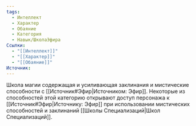 ```yaml
---
tags:
  - Интеллект
  - Характер
  - Обаяние
  - Категория
  - Навык/ШколаЭфира
Ссылки:
  - "[[Интеллект]]"
  - "[[Характер]]"
  - "[[Обаяние]]"
Источник:
---
```

Школа магии содержащая и усиливающая заклинания и мистические способности с [[Источник#Эфир|Источником: Эфир]]. Некоторые из способностей этой категорию открывают доступ персонажа к [[Источник#Эфир|Источнику: Эфир]] при использовании мистических способностей и заклинаний [[Школы Специализаций|Школ Специализаций]]. 